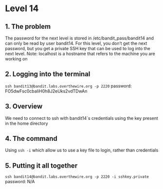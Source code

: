 # Level 14

## 1. The problem

The password for the next level is stored in /etc/bandit_pass/bandit14 and can only be read by user bandit14. For this level, you don’t get the next password, but you get a private SSH key that can be used to log into the next level. Note: localhost is a hostname that refers to the machine you are working on

## 2. Logging into the terminal

`ssh bandit13@bandit.labs.overthewire.org -p 2220`
password: FO5dwFsc0cbaIiH0h8J2eUks2vdTDwAn

## 3. Overview

We need to connect to ssh with bandit14`s credentials using the key present in the home directory

## 4. The command

Using `ssh -i` which allow us to use a key file to login, rather than credentials

## 5. Putting it all together

`ssh bandit14@bandit.labs.overthewire.org -p 2220 -i sshkey.private`
password: N/A